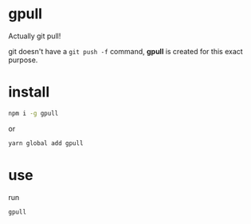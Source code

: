 # gpull

Actually git pull!

git doesn't have a `git push -f` command, **gpull** is created for this exact purpose.

# install

```sh
npm i -g gpull
```

or

```sh
yarn global add gpull
```

# use

run

```sh
gpull
```
